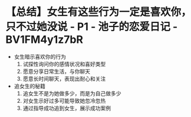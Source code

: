 # 【总结】女生有这些行为一定是喜欢你，只不过她没说 - P1 - 池子的恋爱日记 - BV1FM4y1z7bR

-   女生暗示喜欢你的行为
    1.  试探性询问你的感情状况和喜好类型
    2.  愿意分享日常生活，与你聊天
    3.  愿意长时间聊天，表现出耐心和关注
-   追女生的秘籍
    1.  追女生不是为她做多少，而是为自己做多少
    2.  对女生示好过多可能导致她忽冷忽热
    3.  通过指导成功追到女生，展示成功案例